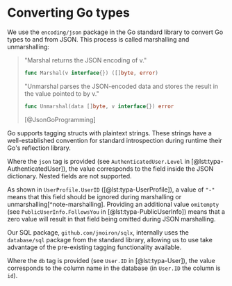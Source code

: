 
# Converting Go types

We use the `encoding/json` package in the Go standard library to convert Go types to and from JSON. This process is called marshalling and unmarshalling:

> "Marshal returns the JSON encoding of v."
> ```go
> func Marshal(v interface{}) ([]byte, error)
> ```
>
> "Unmarshal parses the JSON-encoded data and stores the result in the value pointed to by v."
> ```go
> func Unmarshal(data []byte, v interface{}) error
> ```
> [@JsonGoProgramming]

Go supports tagging structs with plaintext strings. These strings have a well-established convention for standard introspection during runtime their Go's reflection library.

Where the `json` tag is provided (see `AuthenticatedUser.Level` in [@lst:typa-AuthenticatedUser]), the value corresponds to the field inside the JSON dictionary. Nested fields are not supported.

As shown in `UserProfile.UserID` ([@lst:typa-UserProfile]), a value of `"-"` means that this field should be ignored during marshalling or unmarshalling[^note-marshalling]. Providing an additional value `omitempty` (see `PublicUserInfo.FollowsYou` in [@lst:typa-PublicUserInfo]) means that a zero value will result in that field being omitted during JSON marshalling.

Our SQL package, `github.com/jmoiron/sqlx`, internally uses the `database/sql` package from the standard library, allowing us to use take advantage of the pre-existing tagging functionality available.

Where the `db` tag is provided (see `User.ID` in [@lst:typa-User]), the value corresponds to the column name in the database (in `User.ID` the column is `id`).
